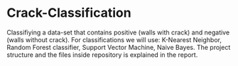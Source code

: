 # Crack-Classification
Classifiying a data-set that contains positive (walls with crack) and negative (walls without crack). For classifications we will use: K-Nearest Neighbor, Random Forest classifier, Support Vector Machine, Naive Bayes. The project structure and the files inside repository is explained in the report.

